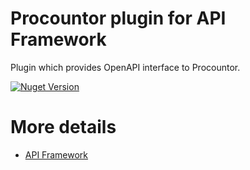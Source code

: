 # Procountor plugin for API Framework

Plugin which provides OpenAPI interface to Procountor.

[![Nuget Version](https://img.shields.io/nuget/v/Weikio.ApiFramework.Plugins.Procountor.svg?style=flat)](https://www.nuget.org/packages/Weikio.ApiFramework.Plugins.Procountor/)

# More details

- [API Framework](https://github.com/weikio/apiframework)